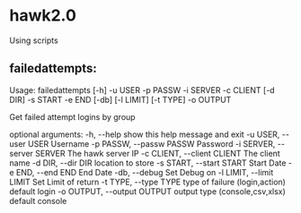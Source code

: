 hawk2.0
=======

Using scripts

<h2>failedattempts:</h2>

   Usage: failedattempts [-h] -u USER -p PASSW -i SERVER -c CLIENT 
                         [-d DIR] -s START -e END [-db] [-l LIMIT]
                         [-t TYPE] -o OUTPUT

   Get failed attempt logins by group

   optional arguments:
          -h, --help            show this help message and exit
          -u USER, --user USER  Username
          -p PASSW, --passw PASSW
                        Password
          -i SERVER, --server SERVER
                        The hawk server IP
          -c CLIENT, --client CLIENT
                        The client name
          -d DIR, --dir DIR     location to store
          -s START, --start START
                        Start Date
          -e END, --end END     End Date
          -db, --debug          Set Debug on
          -l LIMIT, --limit LIMIT
                        Set Limit of return
          -t TYPE, --type TYPE  type of failure (login,action) default login
          -o OUTPUT, --output OUTPUT
                        output type (console,csv,xlsx) default console
     
